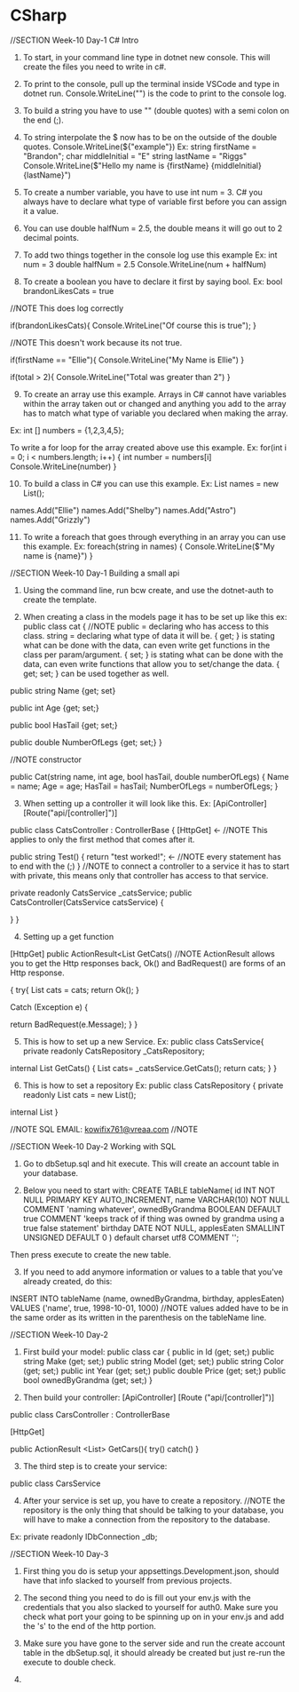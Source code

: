 # CSharp

//SECTION Week-10 Day-1 C# Intro

1) To start, in your command line type in dotnet new console. This will create the files you need to write in c#.

2) To print to the console, pull up the terminal inside VSCode and type in dotnet run. Console.WriteLine("") is the code to print to the console log.

3) To build a string you have to use "" (double quotes) with a semi colon on the end (;).

4) To string interpolate the $ now has to be on the outside of the double quotes. Console.WriteLine(${"example"})
  Ex:
  string firstName = "Brandon";
  char middleInitial = "E"
  string lastName = "Riggs"
  Console.WriteLine($"Hello my name is {firstName} {middleInitial} {lastName}")

  5) To create a number variable, you have to use int num = 3. C# you always have to declare what type of variable first before you can assign it a value.

  6) You can use double halfNum = 2.5, the double means it will go out to 2 decimal points.

  7) To add two things together in the console log use this example
    Ex:
    int num = 3
    double halfNum = 2.5
  Console.WriteLine(num + halfNum)

  8) To create a boolean you have to declare it first by saying bool.
  Ex:
    bool brandonLikesCats = true

//NOTE This does log correctly

  if(brandonLikesCats){
    Console.WriteLine("Of course this is true");
  }

//NOTE This doesn't work because its not true.

  if(firstName == "Ellie"){
    Console.WriteLine("My Name is Ellie")
  }

  if(total > 2){
    Console.WriteLine("Total was greater than 2")
  }

9) To create an array use this example. Arrays in C# cannot have variables within the array taken out or changed and anything you add to the array has to match what type of variable you declared when making the array.

Ex:
  int [] numbers = {1,2,3,4,5};

To write a for loop for the array created above use this example.
Ex:
 for(int i = 0; i < numbers.length; i++)
 {
  int number = numbers[i]
  Console.WriteLine(number)
 }

10) To build a class in C# you can use this example.
  Ex:
List<string> names = new List<string>();

names.Add("Ellie")
names.Add("Shelby")
names.Add("Astro")
names.Add("Grizzly")

11) To write a foreach that goes through everything in an array you can use this example.
  Ex:
foreach(string in names)
{
  Console.WriteLine($"My name is {name}")
}

//SECTION Week-10 Day-1 Building a small api

1) Using the command line, run bcw create, and use the dotnet-auth to create the template.

2) When creating a class in the models page it has to be set up like this
  ex:
public class cat
{
  //NOTE public = declaring who has access to this class. string = declaring what type of data it will be. { get; } is stating what can be done with the data, can even write get functions in the class per param/argument. { set; } is stating what can be done with the data, can even write functions that allow you to set/change the data. { get; set; } can be used together as well.

public string Name {get; set}

public int Age {get; set;}

public bool HasTail {get; set;}

public double NumberOfLegs {get; set;}
}

//NOTE constructor

public Cat(string name, int age, bool hasTail, double numberOfLegs)
{
Name = name;
Age = age;
HasTail = hasTail;
NumberOfLegs = numberOfLegs;
}

3) When setting up a controller it will look like this.
  Ex:
[ApiController]
[Route("api/[controller]")]

public class CatsController : ControllerBase
{
[HttpGet] <- //NOTE This applies to only the first method that comes after it.

public string Test()
{
  return "test worked!"; <- //NOTE every statement has to end with the (;)
}
//NOTE to connect a controller to a service it has to start with private, this means only that controller has access to that service.

private readonly CatsService _catsService;
public CatsController(CatsService catsService)
{

}
}

4) Setting up a get function

[HttpGet]
public ActionResult<List<Cat> GetCats() //NOTE ActionResult allows you to get the Http responses back, Ok() and BadRequest() are forms of an Http response.

{
try{
  List<Cat> cats = cats;
  return Ok();
}

Catch (Exception e)
{

  return BadRequest(e.Message);
}
}

5) This is how to set up a new Service.
  Ex:
public class CatsService{
private readonly CatsRepository _CatsRepository;

internal List<Cat> GetCats()
{
List<Cats> cats= _catsService.GetCats();
return cats;
}
}


6) This is how to set a repository
 Ex:
public class CatsRepository
{
  private readonly List<Cat> cats = new List<Cat>();

  internal List<Cat> 
}

//NOTE 
SQL EMAIL: kowifix761@vreaa.com
//NOTE

//SECTION Week-10 Day-2 Working with SQL

1) Go to dbSetup.sql and hit execute. This will create an account table in your database.

2) Below you need to start with:
CREATE TABLE tableName(
  id INT NOT NULL PRIMARY KEY AUTO_INCREMENT,
  name VARCHAR(10) NOT NULL COMMENT 'naming whatever',
  ownedByGrandma BOOLEAN DEFAULT true COMMENT 'keeps track of if thing was owned by grandma using a true false statement'
  birthday DATE NOT NULL,
  applesEaten SMALLINT UNSIGNED DEFAULT 0
) default charset utf8 COMMENT '';

Then press execute to create the new table.

3) If you need to add anymore information or values to a table that you've already created, do this:

INSERT INTO
tableName (name, ownedByGrandma, birthday, applesEaten)
VALUES ('name', true, 1998-10-01, 1000)
//NOTE values added have to be in the same order as its written in the parenthesis on the tableName line.

//SECTION Week-10 Day-2

1) First build your model:
public class car
{
  public in Id (get; set;)
  public string Make (get; set;)
  public string Model (get; set;)
  public string Color (get; set;)
  public int Year (get; set;)
  public double Price (get; set;)
  public bool ownedByGrandma (get; set;)
}

2) Then build your controller:
[ApiController]
[Route ("api/[controller]")]

public class CarsController : ControllerBase

[HttpGet]

public ActionResult <List<Car>> GetCars(){
try()
catch()
}


3) The third step is to create your service:

public class CarsService





4) After your service is set up, you have to create a repository. 
//NOTE the repository is the only thing that should be talking to your database, you will have to make a connection from the repository to the database.

Ex:
private readonly IDbConnection _db;

//SECTION Week-10 Day-3

1) First thing you do is setup your appsettings.Development.json, should have that info slacked to yourself from previous projects.

2) The second thing you need to do is fill out your env.js with the credentials that you also slacked to yourself for auth0. Make sure you check what port your going to be spinning up on in your env.js and add the 's' to the end of the http portion.


3) Make sure you have gone to the server side and run the create account table in the dbSetup.sql, it should already be created but just re-run the execute to double check.

4) 


